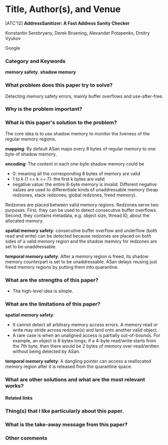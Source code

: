 # Title, Author(s), and Venue
[ATC'12] **AddressSanitizer: A Fast Address Sanity Checker**

Konstantin Serebryany, Derek Bruening, Alexander Potapenko, Dmitry Vyukov

Google

### Category and Keywords
**memory safety**, **shadow memory**

### What problem does this paper try to solve?
Detecting memory safety errors, mainly buffer overflows and use-after-free.

### Why is the problem important?

### What is this paper's solution to the problem?
The core idea is to use shadow memory to monitor the liveness of the regular
memory regions.

**mapping**: By default ASan maps every 8 bytes of regular memory to
one byte of shadow memory.

**encoding**: The content in each one-byte shadow memory could be
- 0: meaning all the corresponding 8 bytes of memory are valid
- 1 to k (1 <= k <= 7): the first k bytes are valid
- negative value: the entire 8-byte memory is invalid. Different negative values
  are used to differentiate kinds of unaddressable memory (heap redzones,
  stack redzones, global redzones, freed memory).

Redzones are placed between valid memory regions. Redzones serve two purposes.
First, they can be used to detect consecutive buffer overflows.
Second, they contains metadata, e.g. object size, thread ID,
about the allocated memory.

**spatial memory safety**: consecutive buffer overflow and underflow
(both read and write) can be detected because redzones are placed on both
sides of a valid memory region and the shadow memory for redzones are set
to be unaddressable.

**temporal memory safety**: After a memory region is freed, its shadow memory
counterpart is set to be unaddressable. ASan delays reusing just freed memory
regions by putting them into quarantine.

### What are the strengths of this paper?
- The high-level idea is simple.

### What are the limitations of this paper?
**spatial memory safety**:
- It cannot detect all arbitrary memory access errors.
  A memory read or write may stride across redzone(s) and land onto another
  valid object.
- A rare case is when an unaligned access is partially out-of-bounds.
  For example, an object is 8 bytes longs; if a 4-byte read/write starts from
  the 7th byte, then there would be 2 bytes of memory over-read/written without
  being detected by ASan.

**temporal memory safety**: A dangling pointer can access a reallocated memory
region after it is released from the quarantine space.

### What are other solutions and what are the most relevant works?

#### Related links

### Thing(s) that I like particularly about this paper.

### What is the take-away message from this paper?

### Other comments
